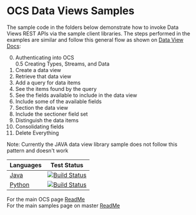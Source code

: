 # OCS Data Views Samples

The sample code in the folders below demonstrate how to invoke Data Views REST APIs via the sample client libraries.
The steps performed in the examples are similar and follow this general flow as shown on [Data View Docs](https://ocs-docs.osisoft.com/Documentation/DataViews/Quick_Start_Define_a_Data_View.html):

0. Authenticating into OCS  
0.5 Creating Types, Streams, and Data
1. Create a data view
1. Retrieve that data view
1. Add a query for data items
1. See the items found by the query
1. See the fields available to include in the data view
1. Include some of the available fields
1. Section the data view
1. Include the sectioner field set
1. Distinguish the data items
1. Consolidating fields
1. Delete Everything

Note: Currently the JAVA data view library sample does not follow this pattern and doesn't work

| Languages                            | Test Status                                                                                                                                                                                                                        |
| ------------------------------------ | ---------------------------------------------------------------------------------------------------------------------------------------------------------------------------------------------------------------------------------- |
| <a href="Java/dataviewjava">Java</a> | [![Build Status](https://dev.azure.com/osieng/engineering/_apis/build/status/product-readiness/OCS/DataViews_Java?branchName=master)](https://dev.azure.com/osieng/engineering/_build/latest?definitionId=884&branchName=master)   |
| <a href="Python3/">Python</a>        | [![Build Status](https://dev.azure.com/osieng/engineering/_apis/build/status/product-readiness/OCS/DataViews_Python?branchName=master)](https://dev.azure.com/osieng/engineering/_build/latest?definitionId=885&branchName=master) |

For the main OCS page [ReadMe](https://github.com/osisoft/OSI-Samples-OCS)  
For the main samples page on master [ReadMe](https://github.com/osisoft/OSI-Samples)
